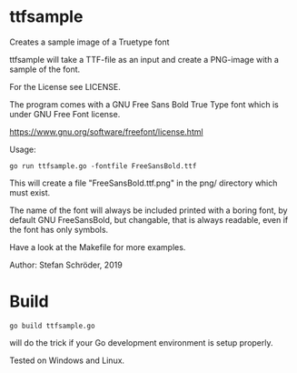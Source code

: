 # ttfsample
Creates a sample image of a Truetype font

ttfsample will take a TTF-file as an input and create a PNG-image 
with a sample of the font. 

For the License see LICENSE.

The program comes with a GNU Free Sans Bold True Type font which 
is under GNU Free Font license.

https://www.gnu.org/software/freefont/license.html

Usage:

    go run ttfsample.go -fontfile FreeSansBold.ttf

This will create a file "FreeSansBold.ttf.png" in the png/ directory which must exist.

The name of the font will always be included printed with a boring 
font, by default GNU FreeSansBold, but changable, that is always 
readable, even if the font has only symbols.

Have a look at the Makefile for more examples.

Author: Stefan Schröder, 2019

# Build

    go build ttfsample.go 

will do the trick if your Go development environment is setup properly.

Tested on Windows and Linux.





